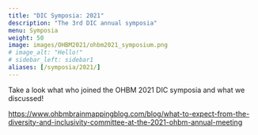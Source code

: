 ```yaml
---
title: "DIC Symposia: 2021"
description: "The 3rd DIC annual symposia"
menu: Symposia
weight: 50
image: images/OHBM2021/ohbm2021_symposium.png
# image_alt: "Hello!"
# sidebar_left: sidebar1
aliases: [/symposia/2021/]
---
```

Take a look what who joined the OHBM 2021 DIC symposia and what we discussed!

https://www.ohbmbrainmappingblog.com/blog/what-to-expect-from-the-diversity-and-inclusivity-committee-at-the-2021-ohbm-annual-meeting

